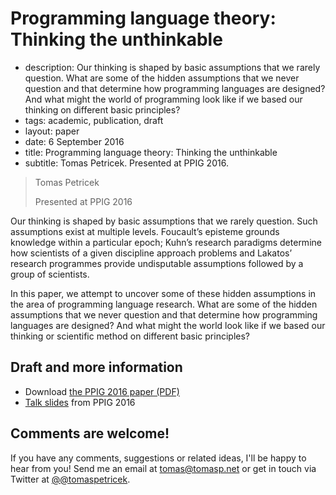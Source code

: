 # Programming language theory: Thinking the unthinkable

 - description: Our thinking is shaped by basic assumptions that we rarely question. 
     What are some of the hidden assumptions that we never question and that 
     determine how programming languages are designed? And what might the world of programming 
     look like if we based our thinking on different basic principles? 
 - tags: academic, publication, draft
 - layout: paper
 - date: 6 September 2016
 - title: Programming language theory: Thinking the unthinkable
 - subtitle: Tomas Petricek. Presented at PPIG 2016.
 

> Tomas Petricek
>
> Presented at PPIG 2016

Our thinking is shaped by basic assumptions that we rarely question. Such assumptions exist at 
multiple levels. Foucault’s episteme grounds knowledge within a particular epoch; Kuhn’s 
research paradigms determine how scientists of a given discipline approach problems and Lakatos’ 
research programmes provide undisputable assumptions followed by a group of scientists.

In this paper, we attempt to uncover some of these hidden assumptions in the area of programming 
language research. What are some of the hidden assumptions that we never question and that 
determine how programming languages are designed? And what might the world look like if we based 
our thinking or scientific method on different basic principles?

## Draft and more information

 - Download [the PPIG 2016 paper (PDF)](unthinkable-ppig.pdf)
 - [Talk slides](http://tpetricek.github.io/Talks/2016/unthinkable/ppig/) from PPIG 2016

## Comments are welcome!

If you have any comments, suggestions or related ideas, I'll be happy to
hear from you! Send me an email at [tomas@tomasp.net](mailto:tomas@tomasp.net)
or get in touch via Twitter at [@@tomaspetricek](http://twitter.com/tomaspetricek).
